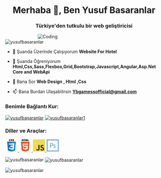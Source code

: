 <h1 align="center">Merhaba 👋, Ben Yusuf Basaranlar</h1>
<h3 align="center">Türkiye'den tutkulu bir web geliştiricisi</h3>
<img align="right" alt="Coding" width="400" src="https://c.tenor.com/2uyENRmiUt0AAAAC/coding.gif">

<p align="left"> <img src="https://komarev.com/ghpvc/?username=yusufbasaranlar&label=Profile%20views&color=0e75b6&style=flat" alt="yusufbasaranlar" /> </p>

- 🔭 Şuanda Üzerinde Çalışıyorum **Website For Hotel**

- 🌱 Şuanda Öğreniyorum **Html,Css,Sass,Flexbox,Grid,Bootstrap,Javascript,Angular,Asp.Net Core and WebApi**

- 💬 Bana Sor **Web Design , Html ,Css**

- 📫 Bana Burdan Ulaşabilirsin **Ybgamessofficial@gmail.com**

<h3 align="left">
Benimle Bağlantı Kur:</h3>
<p align="left">
<a href="https://www.linkedin.com/in/yusuf-ba%C5%9Faranlar-bb1203209/" target="blank"><img align="center" src="https://raw.githubusercontent.com/rahuldkjain/github-profile-readme-generator/master/src/images/icons/Social/linked-in-alt.svg" alt="yusufbaşaranlar" height="30" width="40" /></a>
<a href="https://instagram.com/yusufbasaranlar1" target="blank"><img align="center" src="https://raw.githubusercontent.com/rahuldkjain/github-profile-readme-generator/master/src/images/icons/Social/instagram.svg" alt="yusufbasaranlar1" height="30" width="40" /></a>
</p>

<h3 align="left">
Diller ve Araçlar:</h3>
<p align="left"> <a href="https://www.w3schools.com/css/" target="_blank" rel="noreferrer"> <img src="https://raw.githubusercontent.com/devicons/devicon/master/icons/css3/css3-original-wordmark.svg" alt="css3" width="40" height="40"/> </a> <a href="https://www.w3.org/html/" target="_blank" rel="noreferrer"> <img src="https://raw.githubusercontent.com/devicons/devicon/master/icons/html5/html5-original-wordmark.svg" alt="html5" width="40" height="40"/> </a> <a href="https://developer.mozilla.org/en-US/docs/Web/JavaScript" target="_blank" rel="noreferrer"> <img src="https://raw.githubusercontent.com/devicons/devicon/master/icons/javascript/javascript-original.svg" alt="javascript" width="40" height="40"/> </a> <a href="https://www.photoshop.com/en" target="_blank" rel="noreferrer"> <img src="https://raw.githubusercontent.com/devicons/devicon/master/icons/photoshop/photoshop-line.svg" alt="photoshop" width="40" height="40"/> </a> </p>

<p><img align="left" src="https://github-readme-stats.vercel.app/api/top-langs?username=yusufbasaranlar&show_icons=true&locale=en&layout=compact" alt="yusufbasaranlar" /></p>

<p>&nbsp;<img align="center" src="https://github-readme-stats.vercel.app/api?username=yusufbasaranlar&show_icons=true&locale=en" alt="yusufbasaranlar" /></p>

<p><img align="center" src="https://github-readme-streak-stats.herokuapp.com/?user=yusufbasaranlar&" alt="yusufbasaranlar" /></p>

